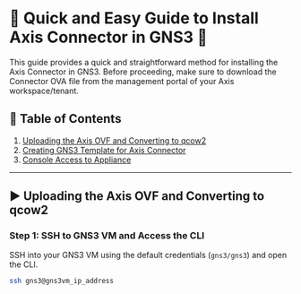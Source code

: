 # :rocket: Quick and Easy Guide to Install Axis Connector in GNS3 :rocket:

This guide provides a quick and straightforward method for installing the Axis Connector in GNS3. Before proceeding, make sure to download the Connector OVA file from the management portal of your Axis workspace/tenant.

## :bookmark_tabs: Table of Contents

1. [Uploading the Axis OVF and Converting to qcow2](#uploading-the-axis-ovf-and-converting-to-qcow2)
2. [Creating GNS3 Template for Axis Connector](#creating-gns3-template-for-axis-connector)
3. [Console Access to Appliance](#console-access-to-appliance)

---

## :arrow_forward: Uploading the Axis OVF and Converting to qcow2

### Step 1: SSH to GNS3 VM and Access the CLI
SSH into your GNS3 VM using the default credentials (`gns3/gns3`) and open the CLI.
```bash
ssh gns3@gns3vm_ip_address
